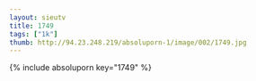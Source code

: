 ```yaml
--- 
layout: sieutv
title: 1749
tags: ["1k"]
thumb: http://94.23.248.219/absoluporn-1/image/002/1749.jpg
---
```

{% include absoluporn key="1749" %} 
